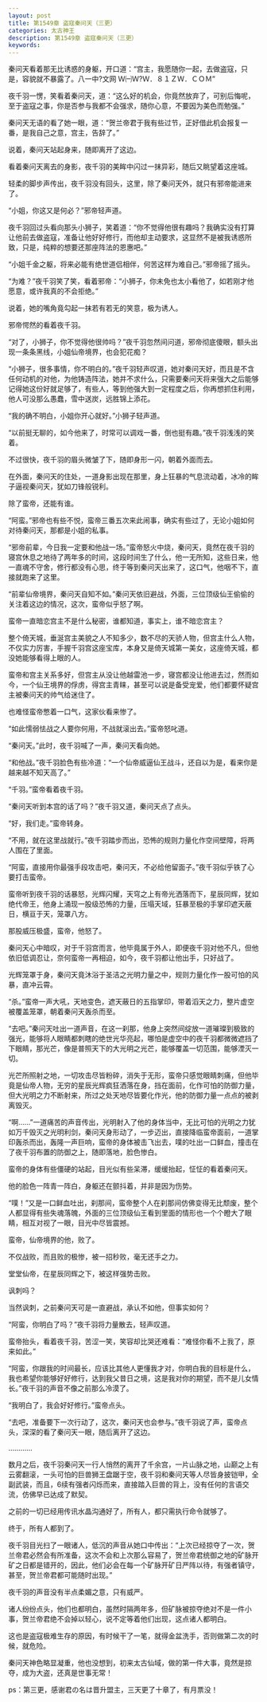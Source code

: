 ```yaml
---
layout: post
title: 第1549章 盗寇秦问天（三更）
categories: 太古神王
description: 第1549章 盗寇秦问天（三更）
keywords:
---
```


秦问天看着那无比诱惑的身躯，开口道：“宫主，我愿随你一起，去做盗寇，只是，容貌就不暴露了。八一中?文网  Ｗ㈠Ｗ?Ｗ．８１ＺＷ．ＣＯＭ”

夜千羽一愣，笑看着秦问天，道：“这么好的机会，你竟然放弃了，可别后悔呢，至于盗寇之事，你是否参与我都不会强求，随你心意，不要因为美色而勉强。”

秦问天无语的看了她一眼，道：“贺兰帝君于我有些过节，正好借此机会报复一番，是我自己之意，宫主，告辞了。”

说着，秦问天站起身来，随即离开了这边。

看着秦问天离去的身影，夜千羽的美眸中闪过一抹异彩，随后又眺望着这座城。

轻柔的脚步声传出，夜千羽没有回头，这里，除了秦问天外，就只有邪帝能进来了。

“小姐，你这又是何必？”邪帝轻声道。

夜千羽回过头看向那头小狮子，笑着道：“你不觉得他很有趣吗？我确实没有打算让他前去做盗寇，准备让他好好修行，而他却主动要求，这显然不是被我诱惑所致，只是，纯粹的想要还那座阵法的恩惠吧。”

“小姐千金之躯，将来必能有绝世道侣相伴，何苦这样为难自己。”邪帝摇了摇头。

“为难？”夜千羽笑了笑，看着邪帝：“小狮子，你未免也太小看他了，如若刚才他愿意，或许我真的不会拒绝。”

说着，她的嘴角竟勾起一抹若有若无的笑意，极为诱人。

邪帝愕然的看着夜千羽。

“对了，小狮子，你不觉得他很帅吗？”夜千羽忽然间问道，邪帝彻底傻眼，额头出现一条条黑线，小姐仙帝境界，也会犯花痴？

“小狮子，很多事情，你不明白的。”夜千羽轻声叹道，她对秦问天好，而且是不含任何动机的对他，为他铸造阵法，她并不求什么，只需要秦问天将来强大之后能够记得她这份好就足够了，有些人，等到他强大到一定程度之后，你再想抓住利用，他人可没那么愚蠢，雪中送炭，远胜锦上添花。

“我的确不明白，小姐你开心就好。”小狮子轻声道。

“以前挺无聊的，如今他来了，时常可以调戏一番，倒也挺有趣。”夜千羽浅浅的笑着。

不过很快，夜千羽的眉头微皱了下，随即身形一闪，朝着外面而去。

在外面，秦问天的住处，一道身影出现在那里，身上狂暴的气息流动着，冰冷的眸子逼视秦问天，犹如刀锋般锐利。

除了蛮帝，还能有谁。

“阿蛮。”邪帝也有些不悦，蛮帝三番五次来此闹事，确实有些过了，无论小姐如何对待秦问天，那都是小姐的私事。

“邪帝前辈，今日我一定要和他战一场。”蛮帝怒火中烧，秦问天，竟然在夜千羽的寝宫休息之地待了两年多的时间，这段时间生了什么，他一无所知，这些日来，他一直魂不守舍，修行都没有心思，终于等到秦问天出来了，这口气，他咽不下，直接就跑来了这里。

“前辈仙帝境界，秦问天自知不如。”秦问天依旧避战，外面，三位顶级仙王偷偷的关注着这边的情况，这次，蛮帝似乎怒了啊。

蛮帝一直暗恋宫主不是什么秘密，谁都知道，事实上，谁不暗恋宫主？

整个倚天城，垂涎宫主美貌之人不知多少，数不尽的天骄人物，但宫主什么人物，不仅实力厉害，手握千羽宫这座宝库，本身又是倚天城第一美女，这座倚天城，都没她能够看得上眼的人。

蛮帝和宫主关系多好，但宫主从没让他越雷池一步，寝宫都没让他进去过，然而如今，一个仙王境界的俘虏，得宫主青睐，甚至可以说是备受宠爱，他们都要怀疑宫主被秦问天的帅气给迷住了。

也难怪蛮帝憋着一口气，这家伙看来惨了。

“如此懦弱怯战之人要你何用，不战就滚出去。”蛮帝怒叱道。

“秦问天。”此时，夜千羽喊了一声，秦问天看向她。

“和他战。”夜千羽脸色有些冷道：“一个仙帝威逼仙王战斗，还自以为是，看来你是越来越不知天高了。”

“千羽。”蛮帝看着夜千羽。

“秦问天听到本宫的话了吗？”夜千羽又道，秦问天点了点头。

“好，我们走。”蛮帝转身。

“不用，就在这里战就行。”夜千羽踏步而出，恐怖的规则力量化作空间壁障，将两人围在了里面。

“阿蛮，直接用你最强手段攻击吧，秦问天，不必给他留面子。”夜千羽似乎铁了心要打击蛮帝。

蛮帝听到夜千羽的话暴怒，光辉闪耀，天穹之上有帝光洒落而下，星辰同辉，犹如绝代帝王，他身上涌现一股级恐怖的力量，压塌天域，狂暴至极的手掌印遮天蔽日，横亘于天，笼罩八方。

那股威压极盛，蛮帝，他怒了。

秦问天心中暗叹，对于千羽宫而言，他毕竟属于外人，即便夜千羽对他不凡，但他依旧低调忍让，奈何蛮帝一再相迫，如今，夜千羽都让他出手，只好战了。

光辉笼罩于身，秦问天竟沐浴于圣洁之光明力量之中，规则力量化作一股可怕的风暴，直冲云霄。

“杀。”蛮帝一声大吼，天地变色，遮天蔽日的五指掌印，带着滔天之力，整片虚空被覆盖笼罩，朝着秦问天轰杀而至。

“去吧。”秦问天吐出一道声音，在这一刹那，他身上突然间绽放一道璀璨到极致的强光，能够将人眼睛都刺瞎的绝世光华亮起，哪怕是虚空中的夜千羽都微微遮挡了下眼睛，那光芒，像是普照天下的大光明之光芒，能够覆盖一切范围，能够湮灭一切。

光芒所照射之地，一切攻击尽皆粉碎，消失于无形，蛮帝只感觉眼睛刺痛，但他毕竟是仙帝人物，无穷的星辰光辉疯狂洒落在身，挡在面前，化作可怕的防御力量，但大光明之力不断射来，所过之处天地尽皆要化作光，他的防御力量一点点的被剥离毁灭。

“啊……”一道痛苦的声音传出，光明射入了他的身体当中，无比可怕的光明之力犹如万千毁灭之光明利剑，秦问天身形动了，一步迈出，直接降临蛮帝面前，一道掌印轰杀而出，轰隆一声巨响，蛮帝的身体被击飞出去，噗的吐出一口鲜血，撞击在了夜千羽布置的防御之上，随即落地，脸色惨白。

蛮帝的身体有些僵硬的站起，目光似有些呆滞，缓缓抬起，怔怔的看着秦问天。

他的脸色一阵青一阵白，身躯还在颤抖着，并非是因为伤势。

“噗！”又是一口鲜血吐出，刹那间，蛮帝整个人在刹那间仿佛变得无比颓废，整个人都显得有些失魂落魄，外面的三位顶级仙王看到里面的情形也一个个瞪大了眼睛，相互对视了一眼，目光中尽皆震撼。

蛮帝，仙帝境界的他，败了。

不仅战败，而且败的极惨，被一招秒败，毫无还手之力。

堂堂仙帝，在星辰同辉之下，被这样强势击败。

讽刺吗？

当然讽刺，之前秦问天可是一直避战，承认不如他，但事实如何？

“阿蛮，你明白了吗？”夜千羽将力量散去，轻声叹道。

蛮帝抬头，看着夜千羽，苦涩一笑，笑容却比哭还难看：“难怪你看不上我了，原来如此。”

“阿蛮，你跟我的时间最长，应该比其他人更懂我才对，你明白我的目标是什么，我也希望你能够好好修行，达到我父昔日之境，这是我对你的期望，而不是儿女情长。”夜千羽的声音不像之前那么冷漠了。

“我明白了，我会好好修行。”蛮帝点头。

“去吧，准备要下一次行动了，这次，秦问天也会参与。”夜千羽说了声，蛮帝点头，深深的看了秦问天一眼，随后离开了这边。

…………

数月之后，夜千羽秦问天一行人悄然的离开了千余宫，一片山脉之地，山巅之上有云雾翻滚，一头可怕的巨兽狮王盘踞于空，夜千羽和秦问天等人尽皆身披铠甲，全副武装，而且，6续有强者闪烁而来，直接踏入巨兽的背上，没有任何的言语交流，仿佛早已达成了默契。

之前的一切已经用传讯水晶沟通好了，所有人，都只需执行命令就够了。

终于，所有人都到了。

夜千羽目光扫了一眼诸人，低沉的声音从她口中传出：“上次已经掠夺了一次，贺兰帝君必然会有所准备，这次不会和上次那么容易了，贺兰帝君统御之地的矿脉开矿之日都是错开的，因此，他们必会在每一个矿脉开矿日严阵以待，有强者镇守，甚至，贺兰帝君都可能随时出现。”

夜千羽的声音没有半点柔媚之意，只有威严。

诸人纷纷点头，他们也都明白，虽然时隔两年多，但矿脉被掠夺绝对不是一件小事，贺兰帝君绝不会掉以轻心，说不定等着他们出现，这点诸人都明白。

这也是盗寇极难生存的原因，有时候干了一笔，就得金盆洗手，否则做第二次的时候，就危险。

秦问天神色略显凝重，他也没想到，初来太古仙域，做的第一件大事，竟然是掠夺，成为大盗，还真是世事无常！

ps：第三更，感谢君の名は晋升盟主，三天更了十章了，有月票没！

